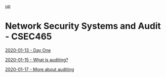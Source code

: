 [up](../../../index.md)

# Network Security Systems and Audit - CSEC465

[2020-01-13 - Day One](./2020-01-13.md)

[2020-01-15 - What is auditing?](./2020-01-15.md)

[2020-01-17 - More about auditing](./2020-01-17.md)
